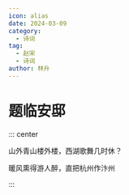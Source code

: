 ```yaml
---
icon: alias
date: 2024-03-09
category:
  - 诗词
tag:
  - 赵宋
  - 诗词
author: 林升
---
```


# 题临安邸

<!-- more -->

::: center 

山外青山楼外楼，西湖歌舞几时休？

暖风熏得游人醉，直把杭州作汴州

:::
